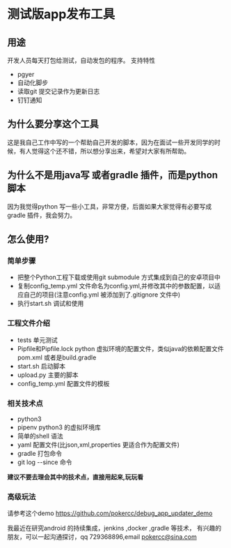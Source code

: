 # 测试版app发布工具
## 用途
开发人员每天打包给测试，自动发包的程序。
支持特性
* pgyer
* 自动化脚步
* 读取git 提交记录作为更新日志
* 钉钉通知

## 为什么要分享这个工具
这是我自己工作中写的一个帮助自己开发的脚本，因为在面试一些开发同学的时候，有人觉得这个还不错，所以想分享出来，希望对大家有所帮助。

## 为什么不是用java写 或者gradle 插件，而是python 脚本
因为我觉得python 写一些小工具，非常方便，后面如果大家觉得有必要写成gradle 插件，我会努力。

## 怎么使用?
### 简单步骤
* 把整个Python工程下载或使用git submodule 方式集成到自己的安卓项目中
* 复制config_temp.yml 文件命名为config.yml,并修改其中的参数配置，以适应自己的项目(注意config.yml 被添加到了.gitignore 文件中)
* 执行start.sh 调试和使用


### 工程文件介绍
* tests 单元测试
* Pipfile和Pipfile.lock python 虚拟环境的配置文件，类似java的依赖配置文件 pom.xml 或者是build.gradle
* start.sh 启动脚本
* upload.py 主要的脚本
* config_temp.yml 配置文件的模板

### 相关技术点
* python3
* pipenv python3 的虚拟环境库
* 简单的shell 语法
* yaml 配置文件(比json,xml,properties 更适合作为配置文件)
* gradle 打包命令
* git log --since 命令

**建议不要去理会其中的技术点，直接用起来,玩玩看**

### 高级玩法
请参考这个demo https://github.com/pokercc/debug_app_updater_demo


我最近在研究android 的持续集成，jenkins ,docker ,gradle 等技术，
有兴趣的朋友，可以一起沟通探讨，qq 729368896,email pokercc@sina.com

